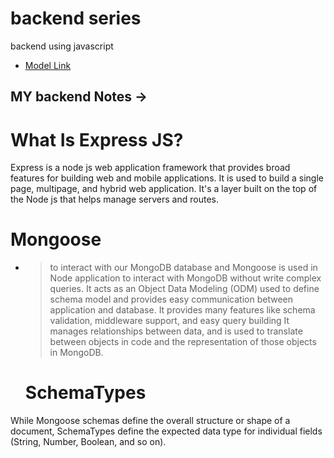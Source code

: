 # backend series

backend using javascript

  - [Model Link](https://app.eraser.io/workspace/YtPqZ1VogxGy1jzIDkzj)



## MY backend Notes ->


# What Is Express JS?
Express is a node js web application framework that provides broad features for building web and mobile applications.
It is used to build a single page, multipage, and hybrid web application. 
It's a layer built on the top of the Node js that helps manage servers and routes.

# Mongoose 
- > to interact with our MongoDB database
  > and Mongoose is used in Node application to interact with MongoDB without write complex queries. It acts as an Object Data Modeling (ODM) used to define schema model and provides easy communication between application and database. It provides many features like schema validation, middleware support, and easy query building It manages relationships between data, and is used to translate between objects in code and the representation of those objects in MongoDB.
  


  # SchemaTypes
While Mongoose schemas define the overall structure or shape of a document, SchemaTypes define the expected data type for individual fields (String, Number, Boolean, and so on).
